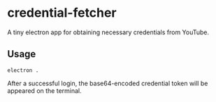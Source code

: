 # credential-fetcher

A tiny electron app for obtaining necessary credentials from YouTube.

## Usage

```
electron .
```

After a successful login, the base64-encoded credential token will be appeared on the terminal.
